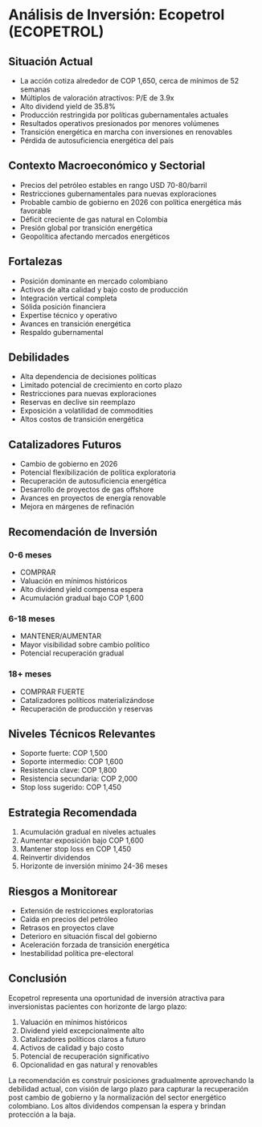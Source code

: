 # Análisis de Inversión: Ecopetrol (ECOPETROL)

## Situación Actual

- La acción cotiza alrededor de COP 1,650, cerca de mínimos de 52 semanas
- Múltiplos de valoración atractivos: P/E de 3.9x
- Alto dividend yield de 35.8%
- Producción restringida por políticas gubernamentales actuales
- Resultados operativos presionados por menores volúmenes
- Transición energética en marcha con inversiones en renovables
- Pérdida de autosuficiencia energética del país

## Contexto Macroeconómico y Sectorial

- Precios del petróleo estables en rango USD 70-80/barril
- Restricciones gubernamentales para nuevas exploraciones
- Probable cambio de gobierno en 2026 con política energética más favorable
- Déficit creciente de gas natural en Colombia
- Presión global por transición energética
- Geopolítica afectando mercados energéticos

## Fortalezas

- Posición dominante en mercado colombiano
- Activos de alta calidad y bajo costo de producción
- Integración vertical completa
- Sólida posición financiera
- Expertise técnico y operativo
- Avances en transición energética
- Respaldo gubernamental

## Debilidades

- Alta dependencia de decisiones políticas
- Limitado potencial de crecimiento en corto plazo
- Restricciones para nuevas exploraciones
- Reservas en declive sin reemplazo
- Exposición a volatilidad de commodities
- Altos costos de transición energética

## Catalizadores Futuros

- Cambio de gobierno en 2026
- Potencial flexibilización de política exploratoria
- Recuperación de autosuficiencia energética
- Desarrollo de proyectos de gas offshore
- Avances en proyectos de energía renovable
- Mejora en márgenes de refinación

## Recomendación de Inversión

### 0-6 meses

- COMPRAR
- Valuación en mínimos históricos
- Alto dividend yield compensa espera
- Acumulación gradual bajo COP 1,600

### 6-18 meses

- MANTENER/AUMENTAR
- Mayor visibilidad sobre cambio político
- Potencial recuperación gradual

### 18+ meses

- COMPRAR FUERTE
- Catalizadores políticos materializándose
- Recuperación de producción y reservas

## Niveles Técnicos Relevantes

- Soporte fuerte: COP 1,500
- Soporte intermedio: COP 1,600
- Resistencia clave: COP 1,800
- Resistencia secundaria: COP 2,000
- Stop loss sugerido: COP 1,450

## Estrategia Recomendada

1. Acumulación gradual en niveles actuales
2. Aumentar exposición bajo COP 1,600
3. Mantener stop loss en COP 1,450
4. Reinvertir dividendos
5. Horizonte de inversión mínimo 24-36 meses

## Riesgos a Monitorear

- Extensión de restricciones exploratorias
- Caída en precios del petróleo
- Retrasos en proyectos clave
- Deterioro en situación fiscal del gobierno
- Aceleración forzada de transición energética
- Inestabilidad política pre-electoral

## Conclusión

Ecopetrol representa una oportunidad de inversión atractiva para inversionistas pacientes con horizonte de largo plazo:

1. Valuación en mínimos históricos
2. Dividend yield excepcionalmente alto
3. Catalizadores políticos claros a futuro
4. Activos de calidad y bajo costo
5. Potencial de recuperación significativo
6. Opcionalidad en gas natural y renovables

La recomendación es construir posiciones gradualmente aprovechando la debilidad actual, con visión de largo plazo para capturar la recuperación post cambio de gobierno y la normalización del sector energético colombiano. Los altos dividendos compensan la espera y brindan protección a la baja.
